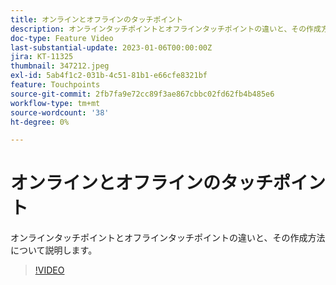 ```yaml
---
title: オンラインとオフラインのタッチポイント
description: オンラインタッチポイントとオフラインタッチポイントの違いと、その作成方法について説明します。
doc-type: Feature Video
last-substantial-update: 2023-01-06T00:00:00Z
jira: KT-11325
thumbnail: 347212.jpeg
exl-id: 5ab4f1c2-031b-4c51-81b1-e66cfe8321bf
feature: Touchpoints
source-git-commit: 2fb7fa9e72cc89f3ae867cbbc02fd62fb4b485e6
workflow-type: tm+mt
source-wordcount: '38'
ht-degree: 0%

---
```


# オンラインとオフラインのタッチポイント

オンラインタッチポイントとオフラインタッチポイントの違いと、その作成方法について説明します。

>[!VIDEO](https://video.tv.adobe.com/v/347212/?quality=12&learn=on)
